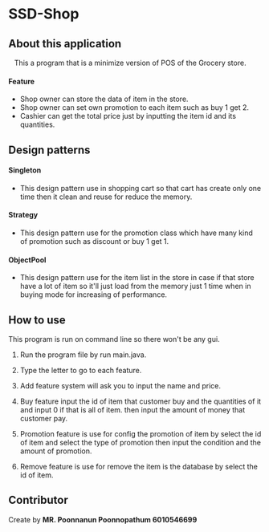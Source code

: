 # SSD-Shop

## About this application

&nbsp;&nbsp;&nbsp;This a program that is a minimize version of POS of the Grocery store.
        
#### Feature

- Shop owner can store the data of item in the store.
- Shop owner can set own promotion to each item such as buy 1 get 2.
- Cashier can get the total price just by inputting the item id and its quantities.

## Design patterns

#### Singleton
- This design pattern use in shopping cart so that cart has create only one time then it clean and reuse for reduce the memory.


#### Strategy
- This design pattern use for the promotion class which have many kind of promotion such as discount or buy 1 get 1.


#### ObjectPool
- This design pattern use for the item list in the store in case if that store have a lot of item so it'll just load from the memory just 1 time when in buying mode for increasing of performance.

## How to use
This program is run on command line so there won't be any gui.

1) Run the program file by run main.java.

2) Type the letter to go to each feature.

3) Add feature system will ask you to input the name and price.

4) Buy feature input the id of item that customer buy and the quantities of it and input 0 if that is all of item. then input the amount of money that customer pay.

5) Promotion feature is use for config the promotion of item by select the id of item and select the type of promotion then input the condition and the amount of promotion.

6) Remove feature is use for remove the item is the database by select the id of item.

## Contributor

Create by **MR. Poonnanun Poonnopathum 6010546699** 
